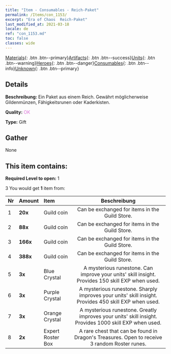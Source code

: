 ```yaml
---
title: "Item - Consumables - Reich-Paket"
permalink: /Items/con_1153/
excerpt: "Era of Chaos  Reich-Paket"
last_modified_at: 2021-03-18
locale: de
ref: "con_1153.md"
toc: false
classes: wide
---
```

 [Materials](/de/Items/){: .btn .btn--primary}[Artifacts](/de/Items/Artifacts/){: .btn .btn--success}[Units](/de/Items/Units/){: .btn .btn--warning}[Heroes](/de/Items/Heroes/){: .btn .btn--danger}[Consumables](/de/Items/Consumables/){: .btn .btn--info}[Unknown](/de/Items/Unknown/){: .btn .btn--primary}

## Details
 **Beschreibung:** Ein Paket aus einem Reich. Gewährt möglicherweise Gildenmünzen, Fähigkeitsrunen oder Kaderkisten.

 **Quality:** <span style="color: #DA70D6">OK</span>

 **Type:** Gift

## Gather

  None

## This item contains:

 **Required Level to open:** 1

 3 You would get **1** item  from:

  | Nr | Amount |     Item    | Beschreibung |
  |:---|:-------|:------------|:-----------:|
  | 1 |  **20x** | Guild coin | Can be exchanged for items in the Guild Store.  | 
  | 2 |  **88x** | Guild coin | Can be exchanged for items in the Guild Store.  | 
  | 3 |  **166x** | Guild coin | Can be exchanged for items in the Guild Store.  | 
  | 4 |  **388x** | Guild coin | Can be exchanged for items in the Guild Store.  | 
  | 5 |  **3x** | Blue Crystal | A mysterious runestone. Can improve your units' skill insight. Provides 150 skill EXP when used.  | 
  | 6 |  **3x** | Purple Crystal | A mysterious runestone. Sharply improves your units' skill insight. Provides 450 skill EXP when used.  | 
  | 7 |  **3x** | Orange Crystal | A mysterious runestone. Greatly improves your units' skill insight. Provides 1000 skill EXP when used.  | 
  | 8 |  **2x** | Expert Roster Box | A rare chest that can be found in Dragon's Treasures. Open to receive 3 random Roster runes.  | 
